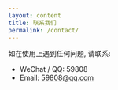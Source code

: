 ```yaml
---
layout: content
title: 联系我们
permalink: /contact/
---
```

如在使用上遇到任何问题, 请联系:
* WeChat / QQ: 59808
* Email: 59808@qq.com
